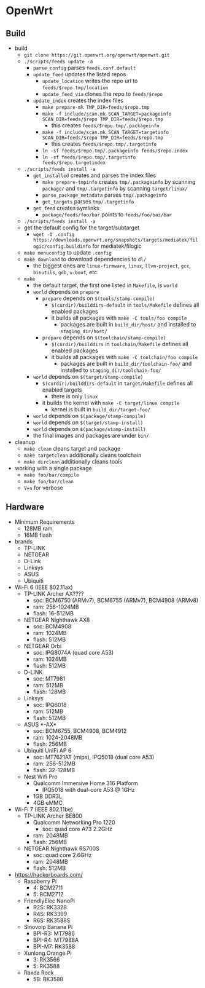 OpenWrt
=======

## Build

- build
  - `git clone https://git.openwrt.org/openwrt/openwrt.git`
  - `./scripts/feeds update -a`
    - `parse_config` parses `feeds.conf.default`
    - `update_feed` updates the listed repos
      - `update_location` writes the repo url to `feeds/$repo.tmp/location`
      - `update_feed_via` clones the repo to `feeds/$repo`
    - `update_index` creates the index files
      - `make prepare-mk TMP_DIR=feeds/$repo.tmp`
      - `make -f include/scan.mk SCAN_TARGET=packageinfo SCAN_DIR=feeds/$repo TMP_DIR=feeds/$repo.tmp`
        - this creates `feeds/$repo.tmp/.packageinfo`
      - `make -f include/scan.mk SCAN_TARGET=targetinfo SCAN_DIR=feeds/$repo TMP_DIR=feeds/$repo.tmp`
        - this creates `feeds/$repo.tmp/.targetinfo`
      - `ln -sf feeds/$repo.tmp/.packageinfo feeds/$repo.index`
      - `ln -sf feeds/$repo.tmp/.targetinfo feeds/$repo.targetindex`
  - `./scripts/feeds install -a`
    - `get_installed` creates and parses the index files
      - `make prepare-tmpinfo` creates `tmp/.packageinfo` by scanning
        `package/` and `tmp/.targetinfo` by scanning `target/linux/`
      - `parse_package_metadata` parses `tmp/.packageinfo`
      - `get_targets` parses `tmp/.targetinfo`
    - `get_feed` creates symlinks
      - `package/feeds/foo/bar` points to `feeds/foo/baz/bar`
  - `./scripts/feeds install -a`
  - get the default config for the target/subtarget
    - `wget -O .config https://downloads.openwrt.org/snapshots/targets/mediatek/filogic/config.buildinfo`
      for mediatek/filogic
  - `make menuconfig` to update `.config`
  - `make download` to download dependencies to `dl/`
    - the biggest ones are `linux-firmware`, `linux`, `llvm-project`, `gcc`,
      `binutils`, `gdb`, `u-boot`, etc.
  - `make`
    - the default target, the first one listed in `Makefile`, is `world`
    - `world` depends on `prepare`
      - `prepare` depends on `$(tools/stamp-compile)`
        - `$(curdir)/builddirs-default` in `tools/Makefile` defines all enabled
          packages
        - it builds all packages with `make -C tools/foo compile`
          - packages are built in `build_dir/host/` and installed to
            `staging_dir/host/`
      - `prepare` depends on `$(toolchain/stamp-compile)`
        - `$(curdir)/builddirs` in `toolchain/Makefile` defines all enabled
          packages
        - it builds all packages with `make -C toolchain/foo compile`
          - packages are built in `build_dir/toolchain-foo/` and installed to
            `staging_dir/toolchain-foo/`
    - `world` depends on `$(target/stamp-compile)`
      - `$(curdir)/builddirs-default` in `target/Makefile` defines all enabled
        targets
        - there is only `linux`
      - it builds the kernel with `make -C target/linux compile`
        - kernel is built in `build_dir/target-foo/`
    - `world` depends on `$(package/stamp-compile)`
    - `world` depends on `$(target/stamp-install)`
    - `world` depends on `$(package/stamp-install)`
    - the final images and packages are under `bin/`
- cleanup
  - `make clean` cleans target and package
  - `make targetclean` additionally cleans toolchain
  - `make dirclean` additionally cleans tools
- working with a single package
  - `make foo/bar/compile`
  - `make foo/bar/clean`
  - `V=s` for verbose

## Hardware

- Minimum Requirements
  - 128MB ram
  - 16MB flash
- brands
  - TP-LINK
  - NETGEAR
  - D-Link
  - Linksys
  - ASUS
  - Ubiquiti
- Wi-Fi 6 (IEEE 802.11ax)
  - TP-LINK Archer AX????
    - soc: BCM6750 (ARMv7), BCM6755 (ARMv7), BCM4908 (ARMv8)
    - ram: 256-1024MB
    - flash: 16-512MB
  - NETGEAR Nighthawk AX8
    - soc: BCM4908
    - ram: 1024MB
    - flash: 512MB
  - NETGEAR Orbi
    - soc: IPQ8074A (quad core A53)
    - ram: 1024MB
    - flash: 512MB
  - D-LINK
    - soc: MT7981
    - ram: 512MB
    - flash: 128MB
  - Linksys
    - soc: IPQ6018
    - ram: 512MB
    - flash: 512MB
  - ASUS \*-AX\*
    - soc: BCM6755, BCM4908, BCM4912
    - ram: 1024-2048MB
    - flash: 256MB
  - Ubiquiti UniFi AP 6
    - soc: MT7621AT (mips), IPQ5018 (dual core A53)
    - ram: 256-512MB
    - flash: 32-128MB
  - Nest Wifi Pro
    - Qualcomm Immersive Home 316 Platform
      - IPQ5018 with dual-core A53 @ 1GHz
    - 1GB DDR3L
    - 4GB eMMC
- Wi-Fi 7 (IEEE 802.11be)
  - TP-LINK Archer BE800
    - Qualcomm Networking Pro 1220
      - soc: quad core A73 2.2GHz
    - ram: 2048MB
    - flash: 256MB
  - NETGEAR Nighthawk RS700S
    - soc: quad core 2.6GHz
    - ram: 2048MB
    - flash: 512MB
- <https://hackerboards.com/>
  - Raspberry Pi
    - 4: BCM2711
    - 5: BCM2712
  - FriendlyElec NanoPi
    - R2S: RK3328
    - R4S: RK3399
    - R6S: RK3588S
  - Sinovoip Banana Pi
    - BPI-R3: MT7986
    - BPI-R4: MT7988A
    - BPI-M7: RK3588
  - Xunlong Orange Pi
    - 3: RK3566
    - 5: RK3588
  - Raxda Rock
    - 5B: RK3588
